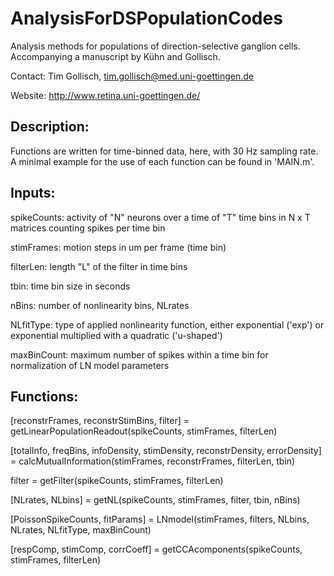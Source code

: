 # AnalysisForDSPopulationCodes
Analysis methods for populations of direction-selective ganglion cells. Accompanying a manuscript by Kühn and Gollisch.

Contact: Tim Gollisch, tim.gollisch@med.uni-goettingen.de

Website: http://www.retina.uni-goettingen.de/

Description:
-----------
Functions are written for time-binned data, here, with 30 Hz sampling rate.
A minimal example for the use of each function can be found in 'MAIN.m'.

Inputs:
-----------
spikeCounts: activity of "N" neurons over a time of "T" time bins in N x T matrices counting spikes per time bin

stimFrames: motion steps in um per frame (time bin)

filterLen: length "L" of the filter in time bins

tbin: time bin size in seconds

nBins: number of nonlinearity bins, NLrates

NLfitType: type of applied nonlinearity function, either exponential ('exp') or exponential multiplied with a quadratic ('u-shaped')

maxBinCount: maximum number of spikes within a time bin for normalization of LN model parameters


Functions:
-----------
[reconstrFrames, reconstrStimBins, filter] = getLinearPopulationReadout(spikeCounts, stimFrames, filterLen)

[totalInfo, freqBins, infoDensity, stimDensity, reconstrDensity, errorDensity] = calcMutualInformation(stimFrames, reconstrFrames, filterLen, tbin)

filter = getFilter(spikeCounts, stimFrames, filterLen)

[NLrates, NLbins] = getNL(spikeCounts, stimFrames, filter, tbin, nBins)

[PoissonSpikeCounts, fitParams] = LNmodel(stimFrames, filters, NLbins, NLrates, NLfitType, maxBinCount)

[respComp, stimComp, corrCoeff] = getCCAcomponents(spikeCounts, stimFrames, filterLen)
